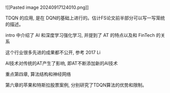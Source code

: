
![[Pasted image 20240917124010.png]]


 TDQN 的应用, 是在 DQN的基础上进行的。估计FS论文前半部分可以写一写笼统的描述。

intro 中介绍了 AI 和深度学习强化学习, 并提到了 AT 的特点以及和 FinTech 的关系

这个行业很多先进的成果都不公开, 参考 2017 Li

AI技术对传统的AT产生了影响, 即AT不断添加新的AI技术


重点第四章, 算法结构和神经网络

第六章的苹果和特斯拉股票案例, 分别研究了TDQN算法的优势和限制。
